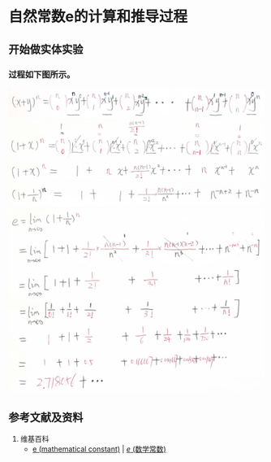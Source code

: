 # 自然常数e的计算和推导过程

## 开始做实体实验

### 过程如下图所示。

![](/images/函数和极限/自然常数e/自然常数e的计算和推导过程/1a1.jpg)
![](/images/函数和极限/自然常数e/自然常数e的计算和推导过程/1a2.jpg)
![](/images/函数和极限/自然常数e/自然常数e的计算和推导过程/1a3.jpg)
![](/images/函数和极限/自然常数e/自然常数e的计算和推导过程/1a4.jpg)
![](/images/函数和极限/自然常数e/自然常数e的计算和推导过程/1a5.jpg)

## 参考文献及资料

1. 维基百科
	- [e (mathematical constant)](https://en.wikipedia.org/wiki/E_(mathematical_constant)) | [<i>e</i> (数学常数)](https://zh.wikipedia.org/wiki/E_(%E6%95%B0%E5%AD%A6%E5%B8%B8%E6%95%B0)) 
